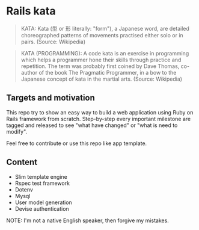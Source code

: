 Rails kata
==========

 > KATA: Kata (型 or 形 literally: "form"), a Japanese word, are detailed choreographed patterns of movements practised either solo or in pairs. (Source: Wikipedia)
 
 > KATA (PROGRAMMING): A code kata is an exercise in programming which helps a programmer hone their skills through practice and repetition. The term was probably first coined by Dave Thomas, co-author of the book The Pragmatic Programmer, in a bow to the Japanese concept of kata in the martial arts. (Source: Wikipedia)
 
Targets and motivation
---------------------------------

This repo try to show an easy way to build a web application using Ruby on Rails framework from scratch. Step-by-step every important milestone are tagged and released to see "what have changed" or "what is need to modify".

Feel free to contribute or use this repo like app template.

Content
-------------------

* Slim template engine
* Rspec test framework
* Dotenv
* Mysql
* User model generation
* Devise authentication

NOTE: I'm not a native English speaker, then forgive my mistakes. 